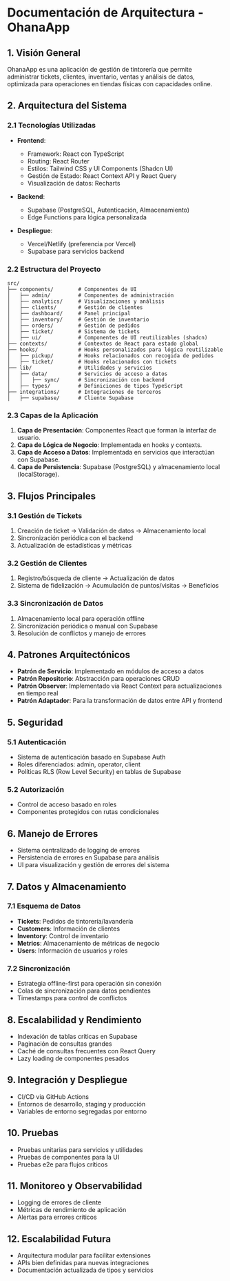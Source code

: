 
# Documentación de Arquitectura - OhanaApp

## 1. Visión General

OhanaApp es una aplicación de gestión de tintorería que permite administrar tickets, clientes, inventario, ventas y análisis de datos, optimizada para operaciones en tiendas físicas con capacidades online.

## 2. Arquitectura del Sistema

### 2.1 Tecnologías Utilizadas

- **Frontend**:
  - Framework: React con TypeScript
  - Routing: React Router
  - Estilos: Tailwind CSS y UI Components (Shadcn UI)
  - Gestión de Estado: React Context API y React Query
  - Visualización de datos: Recharts

- **Backend**:
  - Supabase (PostgreSQL, Autenticación, Almacenamiento)
  - Edge Functions para lógica personalizada

- **Despliegue**:
  - Vercel/Netlify (preferencia por Vercel)
  - Supabase para servicios backend

### 2.2 Estructura del Proyecto

```
src/
├── components/        # Componentes de UI
│   ├── admin/         # Componentes de administración
│   ├── analytics/     # Visualizaciones y análisis
│   ├── clients/       # Gestión de clientes
│   ├── dashboard/     # Panel principal
│   ├── inventory/     # Gestión de inventario
│   ├── orders/        # Gestión de pedidos
│   ├── ticket/        # Sistema de tickets
│   ├── ui/            # Componentes de UI reutilizables (shadcn)
├── contexts/          # Contextos de React para estado global
├── hooks/             # Hooks personalizados para lógica reutilizable
│   ├── pickup/        # Hooks relacionados con recogida de pedidos
│   ├── ticket/        # Hooks relacionados con tickets
├── lib/               # Utilidades y servicios
│   ├── data/          # Servicios de acceso a datos
│   │   ├── sync/      # Sincronización con backend
│   ├── types/         # Definiciones de tipos TypeScript
├── integrations/      # Integraciones de terceros
│   ├── supabase/      # Cliente Supabase
```

### 2.3 Capas de la Aplicación

1. **Capa de Presentación**: Componentes React que forman la interfaz de usuario.
2. **Capa de Lógica de Negocio**: Implementada en hooks y contexts.
3. **Capa de Acceso a Datos**: Implementada en servicios que interactúan con Supabase.
4. **Capa de Persistencia**: Supabase (PostgreSQL) y almacenamiento local (localStorage).

## 3. Flujos Principales

### 3.1 Gestión de Tickets

1. Creación de ticket → Validación de datos → Almacenamiento local
2. Sincronización periódica con el backend
3. Actualización de estadísticas y métricas

### 3.2 Gestión de Clientes

1. Registro/búsqueda de cliente → Actualización de datos
2. Sistema de fidelización → Acumulación de puntos/visitas → Beneficios

### 3.3 Sincronización de Datos

1. Almacenamiento local para operación offline
2. Sincronización periódica o manual con Supabase
3. Resolución de conflictos y manejo de errores

## 4. Patrones Arquitectónicos

- **Patrón de Servicio**: Implementado en módulos de acceso a datos
- **Patrón Repositorio**: Abstracción para operaciones CRUD
- **Patrón Observer**: Implementado vía React Context para actualizaciones en tiempo real
- **Patrón Adaptador**: Para la transformación de datos entre API y frontend

## 5. Seguridad

### 5.1 Autenticación

- Sistema de autenticación basado en Supabase Auth
- Roles diferenciados: admin, operator, client
- Políticas RLS (Row Level Security) en tablas de Supabase

### 5.2 Autorización

- Control de acceso basado en roles
- Componentes protegidos con rutas condicionales

## 6. Manejo de Errores

- Sistema centralizado de logging de errores
- Persistencia de errores en Supabase para análisis
- UI para visualización y gestión de errores del sistema

## 7. Datos y Almacenamiento

### 7.1 Esquema de Datos

- **Tickets**: Pedidos de tintorería/lavandería
- **Customers**: Información de clientes
- **Inventory**: Control de inventario
- **Metrics**: Almacenamiento de métricas de negocio
- **Users**: Información de usuarios y roles

### 7.2 Sincronización

- Estrategia offline-first para operación sin conexión
- Colas de sincronización para datos pendientes
- Timestamps para control de conflictos

## 8. Escalabilidad y Rendimiento

- Indexación de tablas críticas en Supabase
- Paginación de consultas grandes
- Caché de consultas frecuentes con React Query
- Lazy loading de componentes pesados

## 9. Integración y Despliegue

- CI/CD via GitHub Actions
- Entornos de desarrollo, staging y producción
- Variables de entorno segregadas por entorno

## 10. Pruebas

- Pruebas unitarias para servicios y utilidades
- Pruebas de componentes para la UI
- Pruebas e2e para flujos críticos

## 11. Monitoreo y Observabilidad

- Logging de errores de cliente
- Métricas de rendimiento de aplicación
- Alertas para errores críticos

## 12. Escalabilidad Futura

- Arquitectura modular para facilitar extensiones
- APIs bien definidas para nuevas integraciones
- Documentación actualizada de tipos y servicios
